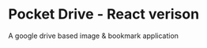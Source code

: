 # Pocket Drive - React verison

A google drive based image & bookmark application

<!-- <img alt="alt_text" src="/src/lib/assets/about/article1.png" /> -->
